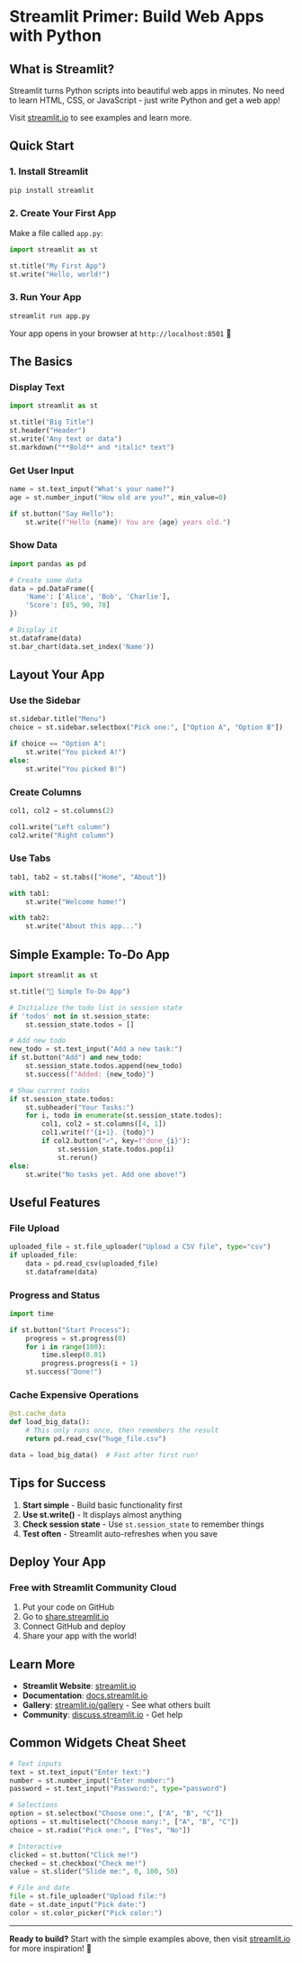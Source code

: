 # Streamlit Primer: Build Web Apps with Python

## What is Streamlit?

Streamlit turns Python scripts into beautiful web apps in minutes. No need to learn HTML, CSS, or JavaScript - just write Python and get a web app!

Visit [streamlit.io](https://streamlit.io) to see examples and learn more.

## Quick Start

### 1. Install Streamlit
```bash
pip install streamlit
```

### 2. Create Your First App
Make a file called `app.py`:

```python
import streamlit as st

st.title("My First App")
st.write("Hello, world!")
```

### 3. Run Your App
```bash
streamlit run app.py
```

Your app opens in your browser at `http://localhost:8501` 🎉

## The Basics

### Display Text
```python
import streamlit as st

st.title("Big Title")
st.header("Header")
st.write("Any text or data")
st.markdown("**Bold** and *italic* text")
```

### Get User Input
```python
name = st.text_input("What's your name?")
age = st.number_input("How old are you?", min_value=0)

if st.button("Say Hello"):
    st.write(f"Hello {name}! You are {age} years old.")
```

### Show Data
```python
import pandas as pd

# Create some data
data = pd.DataFrame({
    'Name': ['Alice', 'Bob', 'Charlie'],
    'Score': [85, 90, 78]
})

# Display it
st.dataframe(data)
st.bar_chart(data.set_index('Name'))
```

## Layout Your App

### Use the Sidebar
```python
st.sidebar.title("Menu")
choice = st.sidebar.selectbox("Pick one:", ["Option A", "Option B"])

if choice == "Option A":
    st.write("You picked A!")
else:
    st.write("You picked B!")
```

### Create Columns
```python
col1, col2 = st.columns(2)

col1.write("Left column")
col2.write("Right column")
```

### Use Tabs
```python
tab1, tab2 = st.tabs(["Home", "About"])

with tab1:
    st.write("Welcome home!")

with tab2:
    st.write("About this app...")
```

## Simple Example: To-Do App

```python
import streamlit as st

st.title("📝 Simple To-Do App")

# Initialize the todo list in session state
if 'todos' not in st.session_state:
    st.session_state.todos = []

# Add new todo
new_todo = st.text_input("Add a new task:")
if st.button("Add") and new_todo:
    st.session_state.todos.append(new_todo)
    st.success(f"Added: {new_todo}")

# Show current todos
if st.session_state.todos:
    st.subheader("Your Tasks:")
    for i, todo in enumerate(st.session_state.todos):
        col1, col2 = st.columns([4, 1])
        col1.write(f"{i+1}. {todo}")
        if col2.button("✓", key=f"done_{i}"):
            st.session_state.todos.pop(i)
            st.rerun()
else:
    st.write("No tasks yet. Add one above!")
```

## Useful Features

### File Upload
```python
uploaded_file = st.file_uploader("Upload a CSV file", type="csv")
if uploaded_file:
    data = pd.read_csv(uploaded_file)
    st.dataframe(data)
```

### Progress and Status
```python
import time

if st.button("Start Process"):
    progress = st.progress(0)
    for i in range(100):
        time.sleep(0.01)
        progress.progress(i + 1)
    st.success("Done!")
```

### Cache Expensive Operations
```python
@st.cache_data
def load_big_data():
    # This only runs once, then remembers the result
    return pd.read_csv("huge_file.csv")

data = load_big_data()  # Fast after first run!
```

## Tips for Success

1. **Start simple** - Build basic functionality first
2. **Use st.write()** - It displays almost anything
3. **Check session state** - Use `st.session_state` to remember things
4. **Test often** - Streamlit auto-refreshes when you save

## Deploy Your App

### Free with Streamlit Community Cloud
1. Put your code on GitHub
2. Go to [share.streamlit.io](https://share.streamlit.io)
3. Connect GitHub and deploy
4. Share your app with the world!

## Learn More

- **Streamlit Website**: [streamlit.io](https://streamlit.io)
- **Documentation**: [docs.streamlit.io](https://docs.streamlit.io)
- **Gallery**: [streamlit.io/gallery](https://streamlit.io/gallery) - See what others built
- **Community**: [discuss.streamlit.io](https://discuss.streamlit.io) - Get help

## Common Widgets Cheat Sheet

```python
# Text inputs
text = st.text_input("Enter text:")
number = st.number_input("Enter number:")
password = st.text_input("Password:", type="password")

# Selections
option = st.selectbox("Choose one:", ["A", "B", "C"])
options = st.multiselect("Choose many:", ["A", "B", "C"])
choice = st.radio("Pick one:", ["Yes", "No"])

# Interactive
clicked = st.button("Click me!")
checked = st.checkbox("Check me!")
value = st.slider("Slide me:", 0, 100, 50)

# File and date
file = st.file_uploader("Upload file:")
date = st.date_input("Pick date:")
color = st.color_picker("Pick color:")
```

---

**Ready to build?** Start with the simple examples above, then visit [streamlit.io](https://streamlit.io) for more inspiration! 🚀